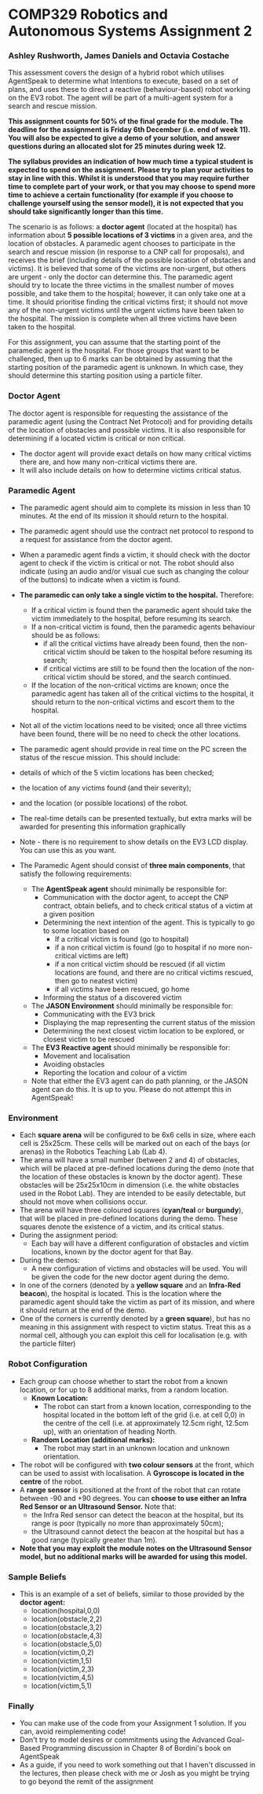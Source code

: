 # COMP329 Robotics and Autonomous Systems Assignment 2

### Ashley Rushworth, James Daniels and Octavia Costache

This assessment covers the design of a hybrid robot which utilises AgentSpeak to determine what Intentions to execute, based on a set of plans, and uses these to direct a reactive (behaviour-based) robot working on the EV3 robot. The agent will be part of a multi-agent system for a search and rescue mission.

**This assignment counts for 50% of the final grade for the module. The deadline for the assignment  is Friday 6th December (i.e. end of week 11).  You will also be expected to give a demo of your solution, and answer questions during an allocated slot for 25 minutes during week 12.**

**The syllabus provides an indication of how much time a typical student is expected to spend on the assignment.  Please try to plan your activities to stay in line with this.  Whilst it is understood that you may require further time to complete part of your work, or that you may choose to spend more time to achieve a certain functionality (for example if you choose to challenge yourself using the sensor model), it is not expected that you should take significantly longer than this time.**

The scenario is as follows: a **doctor agent** (located at the hospital) has information about **5 possible locations of 3 victims** in a given area, and the location of obstacles. A paramedic agent chooses to participate in the search and rescue mission (in response to a CNP call for proposals), and receives the brief (including details of the possible location of obstacles and victims). It is believed that some of the victims are non-urgent, but others are urgent - only the doctor can determine this. The paramedic agent should try to locate the three victims in the smallest number of moves possible, and take them to the hospital; however, it can only take one at a time. It should prioritise finding the critical victims first; it should not move any of the non-urgent victims until the urgent victims have been taken to the hospital. The mission is complete when all three victims have been taken to the hospital.

For this assignment, you can assume that the starting point of the paramedic agent is the hospital.  For those groups that want to be challenged, then up to 6 marks can be obtained by assuming that the starting position of the paramedic agent is unknown.  In which case, they should determine this starting position using a particle filter.

### Doctor Agent

The doctor agent is responsible for requesting the assistance of the paramedic agent (using the Contract Net Protocol) and for providing details of the location of obstacles and possible victims.  It is also responsible for determining if a located victim is critical or non critical.

- The doctor agent will provide exact details on how many critical victims there are, and how many non-critical victims there are.
- It will also include details on how to determine victims critical status.

### Paramedic Agent

- The paramedic agent should aim to complete its mission in less than 10 minutes.  At the end of its mission it should return to the hospital.
- The paramedic agent should use the contract net protocol to respond to a request for assistance from the doctor agent.
- When a paramedic agent finds a victim, it should check with the doctor agent to check if the victim is critical or not.  The robot should also indicate (using an audio and/or visual cue such as changing the colour of the buttons) to indicate when a victim is found.
- **The paramedic can only take a single victim to the hospital.** Therefore:
  - If a critical victim is found then the paramedic agent should take the victim immediately to the hospital, before resuming its search.
  - If a non-critical victim is found, then the paramedic agents behaviour should be as follows:
    - if all the critical victims have already been found, then the non-critical victim should be taken to the hospital before resuming its search;
    - if critical victims are still to be found then the location of the non-critical victim should be stored, and the search continued.
  - If the location of the non-critical victims are known; once the paramedic agent has taken all of the critical victims to the hospital, it should return to the non-critical victims and escort them to the hospital.
- Not all of the victim locations need to be visited; once all three victims have been found, there will be no need to check the other locations.

- The paramedic agent should provide in real time on the PC screen the status of the rescue mission.  This should include:
- details of which of the 5 victim locations has been checked;
- the location of any victims found (and their severity);
- and the location (or possible locations) of the robot.
- The real-time details can be presented textually, but extra marks will be awarded for presenting this information graphically
- Note - there is no requirement to show details on the EV3 LCD display.  You can use this as you want.

- The Paramedic Agent should consist of **three main components**, that satisfy the following requirements:
  - The **AgentSpeak agent** should minimally be responsible for:
    - Communication with the doctor agent, to accept the CNP contract, obtain beliefs, and to check critical status of a victim at a given position
    - Determining the next intention of the agent.  This is typically to go to some location based on
      - If a critical victim is found (go to hospital)
      - if a non critical victim is found (go to hospital if no more non-critical victims are left)
      - if a non critical victim should be rescued (if all victim locations are found, and there are no critical victims rescued, then go to neatest victim)
      - if all victims have been rescued, go home
    - Informing the status of a discovered victim
  - The **JASON Environment** should minimally be responsible for:
    - Communicating with the EV3 brick
    - Displaying the map representing the current status of the mission
    - Determining the next closest victim location to be explored, or closest victim to be rescued
  - The **EV3 Reactive agent** should minimally be responsible for:
    - Movement and localisation
    - Avoiding obstacles
    - Reporting the location and colour of a victim
  - Note that either the EV3 agent can do path planning, or the JASON agent can do this.  It is up to you.  Please do not attempt this in AgentSpeak!
    
### Environment

- Each **square arena** will be configured to be 6x6 cells in size, where each cell is 25x25cm.  These cells will be marked out on each of the bays (or arenas) in the Robotics Teaching Lab (Lab 4).
- The arena will have a small number (between 2 and 4) of obstacles, which will be placed at pre-defined locations during the demo (note that the location of these obstacles is known by the doctor agent). These obstacles will be 25x25x10cm in dimension (i.e. the white obstacles used in the Robot Lab). They are intended to be easily detectable, but should not move when collisions occur.  
- The arena will have three coloured squares (**cyan/teal** or **burgundy**), that will be placed in pre-defined locations during the demo.  These squares denote the existence of a victim, and its critical status. 
- During the assignment period:
  - Each bay will have a different configuration of obstacles and victim locations, known by the doctor agent for that Bay.
- During the demos:
  - A new configuration of victims and obstacles will be used.  You will be given the code for the new doctor agent during the demo.
- In one of the corners (denoted by a **yellow square** and an **Infra-Red beacon**), the hospital is located.  This is the location where the paramedic agent should take the victim as part of its mission, and where it should return at the end of the demo.
- One of the corners is currently denoted by a **green square**), but has no meaning in this assignment with respect to victim status.  Treat this as a normal cell, although you can exploit this cell for localisation (e.g. with the particle filter)

### Robot Configuration

- Each group can choose whether to start the robot from a known location, or for up to 8 additional marks, from a random location.
  - **Known Location:**
    - The robot can start from a known location, corresponding to the hospital located in the bottom left of the grid (i.e. at cell 0,0) in the centre of the cell (i.e. at approximately 12.5cm right, 12.5cm up), with an orientation of heading North.
  - **Random Location (additional marks):**
    - The robot may start  in an unknown location and unknown orientation.
- The robot will be configured with **two colour sensors** at the front, which can be used to assist with localisation.  A **Gyroscope is located in the centre** of the robot.
- A **range sensor** is positioned at the front of the robot that can rotate between -90 and +90 degrees.  You can **choose to use either an Infra Red Sensor or an Ultrasound Sensor.** Note that:
  - the Infra Red sensor can detect the beacon at the hospital, but its range is poor (typically no more than approximately 50cm);
  - the Ultrasound cannot detect the beacon at the hospital but has a good range (typically greater than 1m).
- **Note that you may exploit the module notes on the Ultrasound Sensor model, but no additional marks will be awarded for using this model.**

### Sample Beliefs

- This is an example of a set of beliefs, similar to those provided by the **doctor agent:**
  - location(hospital,0,0)
  - location(obstacle,2,2)
  - location(obstacle,3,2)
  - location(obstacle,4,3)
  - location(obstacle,5,0)
  - location(victim,0,2)
  - location(victim,1,5)
  - location(victim,2,3)
  - location(victim,4,5)
  - location(victim,5,1)

### Finally

- You can make use of the code from your Assignment 1 solution.  If you can, avoid reimplementing code!
- Don't try to model desires or commitments using the Advanced Goal-Based Programming discussion in Chapter 8 of Bordini's book on AgentSpeak
- As a guide, if you need to work something out that I haven't discussed in the lectures, then please check with me or Josh as you might be trying to go beyond the remit of the assignment
